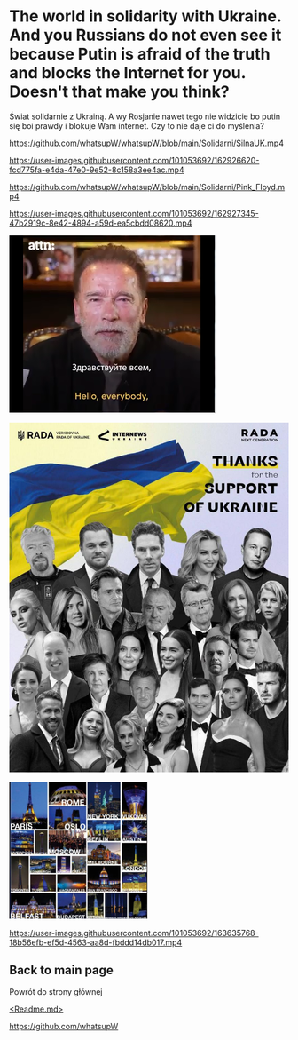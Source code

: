 # The world in solidarity with Ukraine. And you Russians do not even see it because Putin is afraid of the truth and blocks the Internet for you. Doesn't that make you think?
Świat solidarnie z Ukrainą. A wy Rosjanie nawet tego nie widzicie bo putin się boi prawdy i blokuje Wam internet. Czy to nie daje ci do myślenia?

https://github.com/whatsupW/whatsupW/blob/main/Solidarni/SilnaUK.mp4

https://user-images.githubusercontent.com/101053692/162926620-fcd775fa-e4da-47e0-9e52-8c158a3ee4ac.mp4


https://github.com/whatsupW/whatsupW/blob/main/Solidarni/Pink_Floyd.mp4

https://user-images.githubusercontent.com/101053692/162927345-47b2919c-8e42-4894-a59d-ea5cbdd08620.mp4



[![Arnold](https://github.com/whatsupW/whatsupW/blob/main/img/2/Arnold_Schwarzenegger.PNG)](https://github.com/whatsupW/whatsupW/blob/main/Arnold_Schwarzenegger.mp4?raw=true)

![Idole.jpg](https://github.com/whatsupW/whatsupW/blob/main/img/2/Idole.jpg)

![Miasta.jpg](https://github.com/whatsupW/whatsupW/blob/main/img/2/miasta.PNG)




https://user-images.githubusercontent.com/101053692/163635768-18b56efb-ef5d-4563-aa8d-fbddd14db017.mp4


## Back to main page
Powrót do strony głównej

[<Readme.md>](<https://github.com/whatsupW/whatsupW>)

https://github.com/whatsupW
